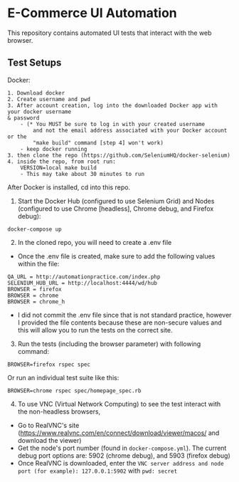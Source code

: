 # E-Commerce UI Automation

This repository contains automated UI tests that interact with the web browser.


## Test Setups

Docker:
```
1. Download docker
2. Create username and pwd
3. After account creation, log into the downloaded Docker app with your docker username
& password
    - (* You MUST be sure to log in with your created username
        and not the email address associated with your Docker account or the
        "make build" command [step 4] won't work)
    - keep docker running
3. then clone the repo (https://github.com/SeleniumHQ/docker-selenium)
4. inside the repo, from root run:
	VERSION=local make build
	- This may take about 30 minutes to run
```

After Docker is installed, cd into this repo.
1. Start the Docker Hub (configured to use Selenium Grid) and Nodes (configured
  to use Chrome [headless], Chrome debug, and Firefox debug):
```
docker-compose up
```

2. In the cloned repo, you will need to create a .env file
  - Once the .env file is created, make sure to add the following values within the file:
```
QA_URL = http://automationpractice.com/index.php
SELENIUM_HUB_URL = http://localhost:4444/wd/hub
BROWSER = firefox
BROWSER = chrome
BROWSER = chrome_h
```
  - I did not commit the .env file since that is not standard practice, however I provided the file 
  contents because these are non-secure values and this will allow you to run the tests on the correct
  site.

3. Run the tests (including the browser parameter) with following command:
```
BROWSER=firefox rspec spec
```

Or run an individual test suite like this:
```
BROWSER=chrome rspec spec/homepage_spec.rb
```

4. To use VNC (Virtual Network Computing) to see the test interact with the non-headless
browsers,
  - Go to RealVNC's site (https://www.realvnc.com/en/connect/download/viewer/macos/
    and download the viewer)
  - Get the node's port number (found in `docker-compose.yml`). The current debug port options are: 5902 (chrome debug), and 5903 (firefox debug)
  - Once RealVNC is downloaded, enter the `VNC server address and node port (for example): 127.0.0.1:5902` with `pwd: secret`
